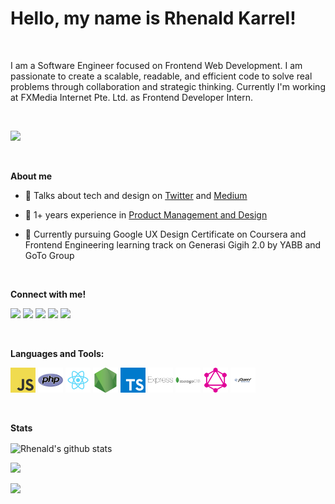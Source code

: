 <h1>Hello, my name is Rhenald Karrel!</h1>

<br />

I am a Software Engineer focused on Frontend Web Development. I am passionate to create a scalable, readable, and efficient code to solve real problems through collaboration and strategic thinking. Currently I'm working at FXMedia Internet Pte. Ltd. as Frontend Developer Intern.

<br />

![](https://komarev.com/ghpvc/?username=rhenaldkarrel&label=PROFILE+VIEWS&color=blue)


<br />

**About me**

- 💼 Talks about tech and design on <a href="https://twitter.com/rhenaldkarrel/" target="_blank">Twitter</a> and <a href="https://medium.com/@rhenaldkarrel/" target="_blank">Medium</a>

- 🏫 1+ years experience in <a href="https://rhenaldkarrel.simple.ink" target="_blank">Product Management and Design</a>

- 📖 Currently pursuing Google UX Design Certificate on Coursera and Frontend Engineering learning track on Generasi Gigih 2.0 by YABB and GoTo Group

<br />

**Connect with me!**

<code><a href="https://www.linkedin.com/in/rhenald-karrel-8216781b3/" target="_blank"><img height="40" src="https://pics.freeicons.io/uploads/icons/png/15792152941556105325-512.png" /></a></code>
<code><a href="https://www.instagram.com/rhenald.space/" target="_blank"><img height="40" src="https://upload.wikimedia.org/wikipedia/commons/thumb/a/a5/Instagram_icon.png/2048px-Instagram_icon.png" /></a></code>
<code><a href="https://www.dribbble.com/rhenaldkarrel/" target="_blank"><img height="40" src="https://pics.freeicons.io/uploads/icons/png/18280882081530077749-512.png" /></a></code>
<code><a href="https://www.behance.net/rhenaldkarrel/" target="_blank"><img height="40" src="https://pics.freeicons.io/uploads/icons/png/4957984901556105311-512.png" /></a></code>
<code><a href="https://www.twitter.com/rhenaldkarrel/" target="_blank"><img height="40" src="https://pics.freeicons.io/uploads/icons/png/3848290321556105338-512.png" /></a></code>

<br />

**Languages and Tools:**  

<p align="left">
  <img height="40" src="https://raw.githubusercontent.com/github/explore/80688e429a7d4ef2fca1e82350fe8e3517d3494d/topics/javascript/javascript.png">
  <img height="40" src="https://raw.githubusercontent.com/github/explore/80688e429a7d4ef2fca1e82350fe8e3517d3494d/topics/php/php.png">
  <img height="40" src="https://raw.githubusercontent.com/github/explore/80688e429a7d4ef2fca1e82350fe8e3517d3494d/topics/react/react.png">
  <img height="40" src="https://raw.githubusercontent.com/github/explore/80688e429a7d4ef2fca1e82350fe8e3517d3494d/topics/nodejs/nodejs.png">
  <img height="40" src="https://raw.githubusercontent.com/github/explore/80688e429a7d4ef2fca1e82350fe8e3517d3494d/topics/typescript/typescript.png">  
  <img height="40" src="https://raw.githubusercontent.com/github/explore/80688e429a7d4ef2fca1e82350fe8e3517d3494d/topics/express/express.png">
  <img height="40" src="https://raw.githubusercontent.com/github/explore/80688e429a7d4ef2fca1e82350fe8e3517d3494d/topics/mongodb/mongodb.png">
  <img height="40" src="https://raw.githubusercontent.com/github/explore/80688e429a7d4ef2fca1e82350fe8e3517d3494d/topics/graphql/graphql.png">
  <img height="40" src="https://raw.githubusercontent.com/github/explore/80688e429a7d4ef2fca1e82350fe8e3517d3494d/topics/jquery/jquery.png">
</p>

<br />

**Stats**

<img align="center" src="https://github-readme-stats.vercel.app/api?username=rhenaldkarrel&show_icons=true&include_all_commits=true&theme=dark&hide_border=true" alt="Rhenald's github stats" />

![](https://github-readme-stats.vercel.app/api/top-langs/?username=rhenaldkarrel&theme=dark&hide_border=true&include_all_commits=true&count_private=true&layout=compact)

![](https://github-readme-streak-stats.herokuapp.com/?user=rhenaldkarrel&theme=dark&hide_border=true)
